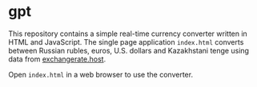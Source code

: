 # gpt

This repository contains a simple real-time currency converter written in HTML and JavaScript.
The single page application `index.html` converts between Russian rubles, euros, U.S. dollars and Kazakhstani tenge using data from [exchangerate.host](https://exchangerate.host/).

Open `index.html` in a web browser to use the converter.
